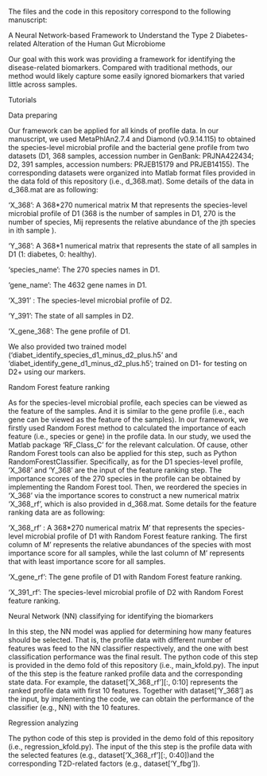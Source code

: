 The files and the code in this repository correspond to the following manuscript:

A Neural Network-based Framework to Understand the Type 2 Diabetes-related Alteration of the Human Gut Microbiome

Our goal with this work was providing a framework for identifying the disease-related biomarkers. Compared with traditional methods, our method would likely capture some easily ignored biomarkers that varied little across samples.  

Tutorials
  
Data preparing

Our framework can be applied for all kinds of profile data. In our manuscript, we used MetaPhlAn2.7.4 and Diamond (v0.9.14.115) to obtained the species-level microbial profile and the bacterial gene profile from two datasets (D1, 368 samples, accession number in GenBank: PRJNA422434; D2, 391 samples, accession numbers: PRJEB15179 and PRJEB14155). The corresponding datasets were organized into Matlab format files provided in the data fold of this repository (i.e., d_368.mat). Some details of the data in d_368.mat are as following:

‘X_368’: A 368*270 numerical matrix M that represents the species-level microbial profile of D1 (368 is the number of samples in D1, 270 is the number of species, Mij represents the relative abundance of the jth species in ith sample ). 

‘Y_368’: A 368*1 numerical matrix that represents the state of all samples in D1 (1: diabetes, 0: healthy). 

‘species_name’: The 270 species names in D1.

‘gene_name’: The 4632 gene names in D1.

‘X_391’ : The species-level microbial profile of D2.

‘Y_391’: The state of all samples in D2.

‘X_gene_368’: The gene profile of D1.

We also provided two trained model (‘diabet_identify_species_d1_minus_d2_plus.h5’ and ‘diabet_identify_gene_d1_minus_d2_plus.h5’; trained on D1- for testing on D2+ using our markers.

Random Forest feature ranking

As for the species-level microbial profile, each species can be viewed as the feature of the samples. And it is similar to the gene profile (i.e., each gene can be viewed as the feature of the samples). In our framework, we firstly used Random Forest method to calculated the importance of each feature (i.e., species or gene) in the profile data. In our study, we used the Matlab package ‘RF_Class_C’ for the relevant calculation. Of cause, other Random Forest tools can also be applied for this step, such as Python RandomForestClassifier. Specifically, as for the D1 species-level profile, ‘X_368’ and ‘Y_368’ are the input of the feature ranking step. The importance scores of the 270 species in the profile can be obtained by implementing the Random Forest tool. Then, we reordered the species in ‘X_368’ via the importance scores to construct a new numerical matrix ‘X_368_rf’, which is also provided in d_368.mat. Some details for the feature ranking data are as following:

‘X_368_rf’ : A 368*270 numerical matrix M’ that represents the species-level microbial profile of D1 with Random Forest feature ranking. The first column of M’ represents the relative abundances of the species with most importance score for all samples, while the last column of M’ represents that with least importance score for all samples.

‘X_gene_rf’: The gene profile of D1 with Random Forest feature ranking.

‘X_391_rf’: The species-level microbial profile of D2 with Random Forest feature ranking.

Neural Network (NN) classifying for identifying the biomarkers

In this step, the NN model was applied for determining how many features should be selected. That is, the profile data with different number of features was feed to the NN classifier respectively, and the one with best classification performance was the final result. The python code of this step is provided in the demo fold of this repository (i.e., main_kfold.py). The input of the this step is the feature ranked profile data and the corresponding state data. For example, the dataset[‘X_368_rf’][:, 0:10] represents the ranked profile data with first 10 features. Together with dataset[‘Y_368’] as the input, by implementing the code, we can obtain the performance of the classifier (e.g., NN) with the 10 features. 

Regression analyzing

The python code of this step is provided in the demo fold of this repository (i.e., regression_kfold.py). The input of the this step is the profile data with the selected features (e.g., dataset[‘X_368_rf’][:, 0:40])and the corresponding T2D-related factors (e.g., dataset[‘Y_fbg’]).

